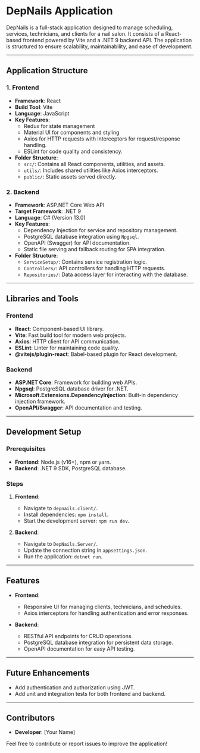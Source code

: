 # DepNails Application

DepNails is a full-stack application designed to manage scheduling, services, technicians, and clients for a nail salon. It consists of a React-based frontend powered by Vite and a .NET 9 backend API. The application is structured to ensure scalability, maintainability, and ease of development.

---

## Application Structure

### 1. **Frontend**
- **Framework**: React
- **Build Tool**: Vite
- **Language**: JavaScript
- **Key Features**:
  - Redux for state management
  - Material UI for components and styling
  - Axios for HTTP requests with interceptors for request/response handling.
  - ESLint for code quality and consistency.
- **Folder Structure**:
  - `src/`: Contains all React components, utilities, and assets.
  - `utils/`: Includes shared utilities like Axios interceptors.
  - `public/`: Static assets served directly.

### 2. **Backend**
- **Framework**: ASP.NET Core Web API
- **Target Framework**: .NET 9
- **Language**: C# (Version 13.0)
- **Key Features**:
  - Dependency Injection for service and repository management.
  - PostgreSQL database integration using `Npgsql`.
  - OpenAPI (Swagger) for API documentation.
  - Static file serving and fallback routing for SPA integration.
- **Folder Structure**:
  - `ServiceSetup/`: Contains service registration logic.
  - `Controllers/`: API controllers for handling HTTP requests.
  - `Repositories/`: Data access layer for interacting with the database.

---

## Libraries and Tools

### **Frontend**
- **React**: Component-based UI library.
- **Vite**: Fast build tool for modern web projects.
- **Axios**: HTTP client for API communication.
- **ESLint**: Linter for maintaining code quality.
- **@vitejs/plugin-react**: Babel-based plugin for React development.

### **Backend**
- **ASP.NET Core**: Framework for building web APIs.
- **Npgsql**: PostgreSQL database driver for .NET.
- **Microsoft.Extensions.DependencyInjection**: Built-in dependency injection framework.
- **OpenAPI/Swagger**: API documentation and testing.

---

## Development Setup

### Prerequisites
- **Frontend**: Node.js (v16+), npm or yarn.
- **Backend**: .NET 9 SDK, PostgreSQL database.

### Steps
1. **Frontend**:
   - Navigate to `depnails.client/`.
   - Install dependencies: `npm install`.
   - Start the development server: `npm run dev`.

2. **Backend**:
   - Navigate to `DepNails.Server/`.
   - Update the connection string in `appsettings.json`.
   - Run the application: `dotnet run`.

---

## Features

- **Frontend**:
  - Responsive UI for managing clients, technicians, and schedules.
  - Axios interceptors for handling authentication and error responses.

- **Backend**:
  - RESTful API endpoints for CRUD operations.
  - PostgreSQL database integration for persistent data storage.
  - OpenAPI documentation for easy API testing.

---

## Future Enhancements

- Add authentication and authorization using JWT.
- Add unit and integration tests for both frontend and backend.

---

## Contributors

- **Developer**: [Your Name]

Feel free to contribute or report issues to improve the application!
